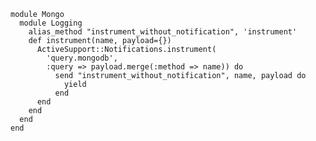 
    module Mongo
      module Logging
        alias_method "instrument_without_notification", 'instrument'
        def instrument(name, payload={})
          ActiveSupport::Notifications.instrument(
            'query.mongodb',
            :query => payload.merge(:method => name)) do
              send "instrument_without_notification", name, payload do
                yield
              end
          end
        end
      end
    end
